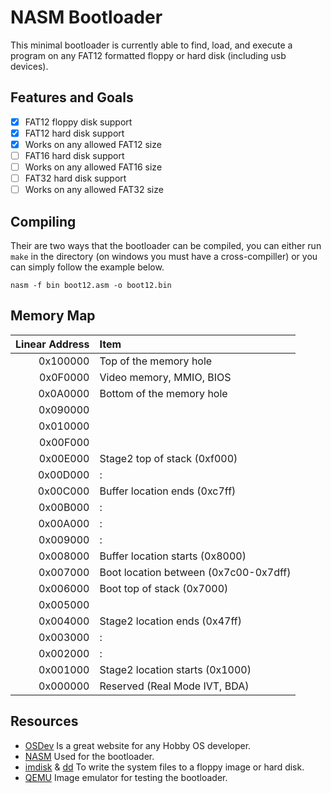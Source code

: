 # NASM Bootloader
This minimal bootloader is currently able to find, load, and execute
a program on any FAT12 formatted floppy or hard disk (including usb devices).

## Features and Goals
- [x] FAT12 floppy disk support
- [x] FAT12 hard disk support
- [x] Works on any allowed FAT12 size
- [ ] FAT16 hard disk support
- [ ] Works on any allowed FAT16 size
- [ ] FAT32 hard disk support
- [ ] Works on any allowed FAT32 size

## Compiling
Their are two ways that the bootloader can be compiled, you can either run
`make` in the directory (on windows you must have a cross-compiller) or you
can simply follow the example below.
```batch
nasm -f bin boot12.asm -o boot12.bin
```

## Memory Map
| Linear Address | Item                       |
| -------------: | :-------------------------------- |
        0x100000 | Top of the memory hole |
        0x0F0000 | Video memory, MMIO, BIOS |
        0x0A0000 | Bottom of the memory hole |
        0x090000 | |
        0x010000 | |
        0x00F000 | |
        0x00E000 | Stage2 top of stack (0xf000) |
        0x00D000 | : |
        0x00C000 | Buffer location ends (0xc7ff) |
        0x00B000 | : |
        0x00A000 | : |
        0x009000 | : |
        0x008000 | Buffer location starts (0x8000) |
        0x007000 | Boot location between  (0x7c00-0x7dff) |
        0x006000 | Boot top of stack (0x7000)|
        0x005000 | |
        0x004000 | Stage2 location ends (0x47ff) |
        0x003000 | : |
        0x002000 | : |
        0x001000 | Stage2 location starts (0x1000) |
        0x000000 | Reserved (Real Mode IVT, BDA) |

## Resources
* [OSDev] Is a great website for any Hobby OS developer.
* [NASM] Used for the bootloader.
* [imdisk] & [dd] To write the system files to a floppy image or hard disk.
* [QEMU] Image emulator for testing the bootloader.

[QEMU]:   http://www.qemu.org/
[imdisk]: http://www.ltr-data.se/opencode.html/
[dd]:     http://uranus.chrysocome.net/linux/rawwrite/dd-old.htm
[OSDev]:  http://wiki.osdev.org/Main_Page
[NASM]:   http://www.nasm.us/index.php